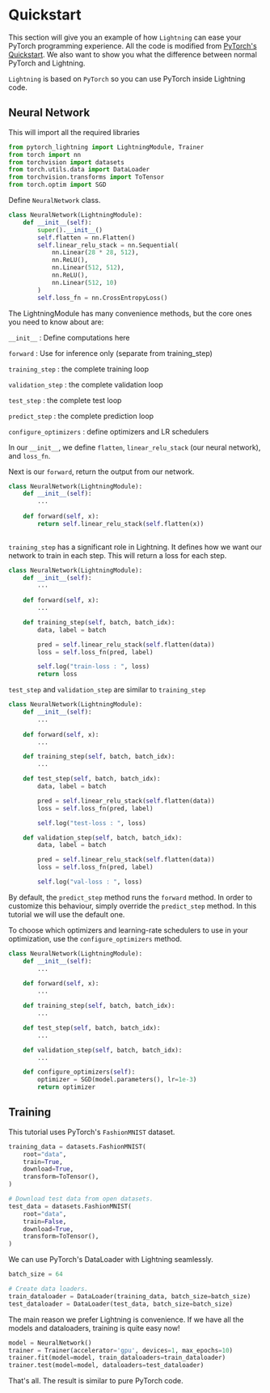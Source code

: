 # Quickstart

This section will give  you an example of how `Lightning` can ease your PyTorch programming experience. All the code is modified from [PyTorch's Quickstart](https://pytorch.org/tutorials/beginner/basics/quickstart_tutorial.html). We also want to show you what the difference between normal PyTorch and Lightning.

`Lightning` is based on `PyTorch` so you can use PyTorch inside Lightning code.

## Neural Network

This will import all the required libraries
```python
from pytorch_lightning import LightningModule, Trainer
from torch import nn
from torchvision import datasets
from torch.utils.data import DataLoader
from torchvision.transforms import ToTensor
from torch.optim import SGD
```

Define `NeuralNetwork` class.

```python
class NeuralNetwork(LightningModule):
    def __init__(self):
        super().__init__()
        self.flatten = nn.Flatten()
        self.linear_relu_stack = nn.Sequential(
            nn.Linear(28 * 28, 512),
            nn.ReLU(),
            nn.Linear(512, 512),
            nn.ReLU(),
            nn.Linear(512, 10)     
        )
        self.loss_fn = nn.CrossEntropyLoss()
```
The LightningModule has many convenience methods, but the core ones you need to know about are:

`__init__` : Define computations here

`forward` : Use for inference only (separate from training_step)

`training_step` : the complete training loop

`validation_step` : the complete validation loop

`test_step` : the complete test loop

`predict_step` : the complete prediction loop

`configure_optimizers` : define optimizers and LR schedulers


In our `__init__`, we define `flatten`, `linear_relu_stack` (our neural network), and `loss_fn`.

Next is our `forward`, return the output from our network.
```python
class NeuralNetwork(LightningModule):
    def __init__(self): 
        ...
    
    def forward(self, x):
        return self.linear_relu_stack(self.flatten(x))
    
```

`training_step` has a significant role in Lightning. It defines how we want our network to train in each step. This will return a loss for each step.
```python
class NeuralNetwork(LightningModule):
    def __init__(self): 
        ...
    
    def forward(self, x):
        ...

    def training_step(self, batch, batch_idx):
        data, label = batch

        pred = self.linear_relu_stack(self.flatten(data))
        loss = self.loss_fn(pred, label)

        self.log("train-loss : ", loss)
        return loss
```

`test_step` and `validation_step` are similar to `training_step`
```python
class NeuralNetwork(LightningModule):
    def __init__(self): 
        ...
    
    def forward(self, x):
        ...

    def training_step(self, batch, batch_idx):
        ...

    def test_step(self, batch, batch_idx):
        data, label = batch

        pred = self.linear_relu_stack(self.flatten(data))
        loss = self.loss_fn(pred, label)

        self.log("test-loss : ", loss)

    def validation_step(self, batch, batch_idx):
        data, label = batch

        pred = self.linear_relu_stack(self.flatten(data))
        loss = self.loss_fn(pred, label)

        self.log("val-loss : ", loss)
```

By default, the `predict_step` method runs the `forward` method. In order to customize this behaviour, simply override the `predict_step` method. In this tutorial we will use the default one.

To choose which optimizers and learning-rate schedulers to use in your optimization, use the `configure_optimizers` method.

```python
class NeuralNetwork(LightningModule):
    def __init__(self): 
        ...
    
    def forward(self, x):
        ...

    def training_step(self, batch, batch_idx):
        ...

    def test_step(self, batch, batch_idx):
        ...

    def validation_step(self, batch, batch_idx):
        ...

    def configure_optimizers(self):
        optimizer = SGD(model.parameters(), lr=1e-3)
        return optimizer
```

## Training

This tutorial uses PyTorch's `FashionMNIST` dataset.

```python
training_data = datasets.FashionMNIST(
    root="data",
    train=True,
    download=True,
    transform=ToTensor(),
)

# Download test data from open datasets.
test_data = datasets.FashionMNIST(
    root="data",
    train=False,
    download=True,
    transform=ToTensor(),
)
```

We can use PyTorch's DataLoader with Lightning seamlessly.
```python
batch_size = 64

# Create data loaders.
train_dataloader = DataLoader(training_data, batch_size=batch_size)
test_dataloader = DataLoader(test_data, batch_size=batch_size)
```

The main reason we prefer Lightning is convenience. If we have all the models and dataloaders, training is quite easy now!

```python
model = NeuralNetwork()
trainer = Trainer(accelerator='gpu', devices=1, max_epochs=10)
trainer.fit(model=model, train_dataloaders=train_dataloader)
trainer.test(model=model, dataloaders=test_dataloader)
```

That's all. The result is similar to pure PyTorch code.
